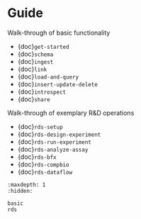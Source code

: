# Guide

Walk-through of basic functionality

- {doc}`get-started`
- {doc}`schema`
- {doc}`ingest`
- {doc}`link`
- {doc}`load-and-query`
- {doc}`insert-update-delete`
- {doc}`introspect`
- {doc}`share`

Walk-through of exemplary R&D operations

- {doc}`rds-setup`
- {doc}`rds-design-experiment`
- {doc}`rds-run-experiment`
- {doc}`rds-analyze-assay`
- {doc}`rds-bfx`
- {doc}`rds-compbio`
- {doc}`rds-dataflow`

```{toctree}
:maxdepth: 1
:hidden:

basic
rds
```
